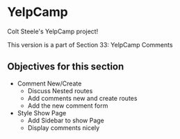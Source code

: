 # YelpCamp
Colt Steele's YelpCamp project!

This version is a part of Section 33: YelpCamp Comments

## Objectives for this section
- Comment New/Create
    - Discuss Nested routes
    - Add comments new and create routes
    - Add the new comment form
- Style Show Page
    - Add Sidebar to show Page
    - Display comments nicely